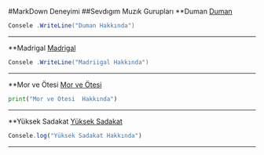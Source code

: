 #MarkDown Deneyimi
##Sevdıgım Muzık Gurupları
**Duman
[Duman](https://tr.wikipedia.org/wiki/Duman_(m%C3%BCzik_grubu))

``` C#
Consele .WriteLine("Duman Hakkında")
``` 
-----------------------------------------------
**Madrigal
[Madrigal](https://tr.wikipedia.org/wiki/Madrigal_(m%C3%BCzik_grubu))

``` C#
Consele .WriteLine("Madriigal Hakkında")
``` 
------------------------------------------------
**Mor ve Ötesi
[Mor ve Ötesi](https://tr.wikipedia.org/wiki/Mor_ve_%C3%B6tesi)

```python
print("Mor ve Ötesi  Hakkında")
``` 
-------------------------------------------------
**Yüksek Sadakat 
[Yüksek Sadakat](https://tr.wikipedia.org/wiki/Y%C3%BCksek_Sadakat)

```javascript
Consele.log("Yüksek Sadakat Hakkında")
```
--------------------------------------------------




